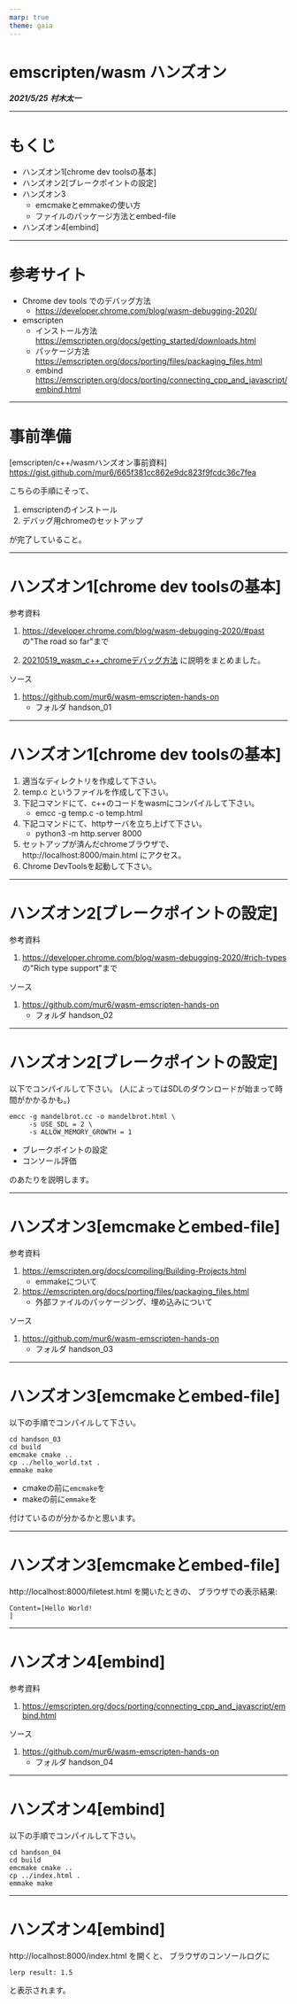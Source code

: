 ```yaml
---
marp: true
theme: gaia
---
```


# emscripten/wasm ハンズオン

***2021/5/25***
***村木太一***

---
# もくじ
- ハンズオン1[chrome dev toolsの基本]
- ハンズオン2[ブレークポイントの設定]
- ハンズオン3
   - emcmakeとemmakeの使い方
   - ファイルのパッケージ方法とembed-file
- ハンズオン4[embind]
---
# 参考サイト

- Chrome dev tools でのデバッグ方法
  - https://developer.chrome.com/blog/wasm-debugging-2020/
- emscripten
  - インストール方法
  https://emscripten.org/docs/getting_started/downloads.html
  - パッケージ方法
  https://emscripten.org/docs/porting/files/packaging_files.html
  - embind
  https://emscripten.org/docs/porting/connecting_cpp_and_javascript/embind.html

---

# 事前準備
[emscripten/c++/wasmハンズオン事前資料]
https://gist.github.com/mur6/665f381cc862e9dc823f9fcdc36c7fea

こちらの手順にそって、

1. emscriptenのインストール
1. デバッグ用chromeのセットアップ

が完了していること。

---

# ハンズオン1[chrome dev toolsの基本]

参考資料

1. https://developer.chrome.com/blog/wasm-debugging-2020/#past
の"The road so far"まで

2. [20210519_wasm_c++_chromeデバッグ方法](https://zozo.rickcloud.jp/wiki/pages/viewpage.action?pageId=178587646)
に説明をまとめました。

ソース

1. https://github.com/mur6/wasm-emscripten-hands-on
   - フォルダ handson_01

---

# ハンズオン1[chrome dev toolsの基本]
1. 適当なディレクトリを作成して下さい。
2. temp.c というファイルを作成して下さい。
3. 下記コマンドにて、c++のコードをwasmにコンパイルして下さい。
    - emcc -g temp.c -o temp.html
4. 下記コマンドにて、httpサーバを立ち上げて下さい。
    - python3 -m http.server 8000
5. セットアップが済んだchromeブラウザで、http://localhost:8000/main.html にアクセス。
6. Chrome DevToolsを起動して下さい。

---
# ハンズオン2[ブレークポイントの設定]

参考資料

1. https://developer.chrome.com/blog/wasm-debugging-2020/#rich-types
の"Rich type support"まで

ソース

1. https://github.com/mur6/wasm-emscripten-hands-on
   - フォルダ handson_02

---
# ハンズオン2[ブレークポイントの設定]

以下でコンパイルして下さい。
(人によってはSDLのダウンロードが始まって時間がかかるかも。)

```
emcc -g mandelbrot.cc -o mandelbrot.html \
     -s USE_SDL = 2 \
     -s ALLOW_MEMORY_GROWTH = 1
```

- ブレークポイントの設定
- コンソール評価

のあたりを説明します。

---

# ハンズオン3[emcmakeとembed-file]

参考資料

1. https://emscripten.org/docs/compiling/Building-Projects.html
   - emmakeについて
2. https://emscripten.org/docs/porting/files/packaging_files.html
   - 外部ファイルのパッケージング、埋め込みについて

ソース

1. https://github.com/mur6/wasm-emscripten-hands-on
   - フォルダ handson_03

---
# ハンズオン3[emcmakeとembed-file]

以下の手順でコンパイルして下さい。

```
cd handson_03
cd build
emcmake cmake ..
cp ../hello_world.txt .
emmake make
```

- cmakeの前に`emcmake`を
- makeの前に`emmake`を

付けているのが分かるかと思います。

---
# ハンズオン3[emcmakeとembed-file]

http://localhost:8000/filetest.html を開いたときの、
ブラウザでの表示結果:

```
Content=[Hello World!
]
```
---

# ハンズオン4[embind]

参考資料

1. https://emscripten.org/docs/porting/connecting_cpp_and_javascript/embind.html


ソース

1. https://github.com/mur6/wasm-emscripten-hands-on
   - フォルダ handson_04

---
# ハンズオン4[embind]

以下の手順でコンパイルして下さい。

```
cd handson_04
cd build
emcmake cmake ..
cp ../index.html .
emmake make
```

---
# ハンズオン4[embind]
http://localhost:8000/index.html を開くと、
ブラウザのコンソールログに

```
lerp result: 1.5
```

と表示されます。
